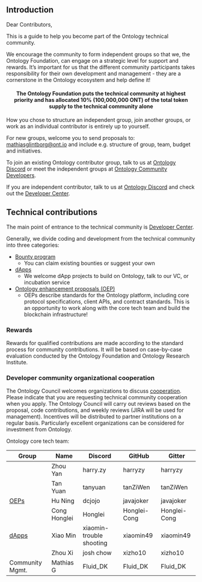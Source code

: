 



## Introduction

Dear Contributors,

This is a guide to help you become part of the Ontology technical community.

We encourage the community to form independent groups so that we, the Ontology Foundation, can engage on a strategic level for support and rewards. It’s important for us that the different community participants takes responsibility for their own development and management - they are a cornerstone in the Ontology ecosystem and help define it!

<h4 align="center">The Ontology Foundation puts the technical community at highest priority and has allocated 10% (100,000,000 ONT) of the total token supply to the technical community alone</h4>

How you chose to structure an independent group, join another groups, or work as an individual contributor is entirely up to yourself. 

For new groups, welcome you to send proposals to: mathiasglintborg@ont.io and include e.g. structure of group, team, budget and initiatives.

To join an existing Ontology contributor group, talk to us at [Ontology Discord](https://discord.gg/9zcTQNy) or meet the independent groups at [Ontology Community Developers](https://discord.gg/YWXB9kj).

If you are independent contributor, talk to us at [Ontology Discord](https://discord.gg/9zcTQNy) and check out the [Developer Center](https://developer.ont.io/).

## Technical contributions

The main point of entrance to the technical community is [Developer Center](https://developer.ont.io/).

Generally, we divide coding and development from the technical community into three categories:

- [Bounty program](https://bounty.ont.io/)
  - You can claim existing bounties or suggest your own
- [dApps](https://dapp.ont.io/)
  - We welcome dApp projects to build on Ontology, talk to our VC, or incubation service
- [Ontology enhancement proposals (OEP)](https://github.com/ontio/OEPs)
  - OEPs describe standards for the Ontology platform, including core protocol specifications, client APIs, and contract standards. This is an opportunity to work along with the core tech team and build the blockchain infrastructure!

### Rewards

Rewards for qualified contributions are made according to the standard process for community contributions. It will be based on case-by-case evaluation conducted by the Ontology Foundation and Ontology Research Institute. 

### Developer community organizational cooperation

The Ontology Council welcomes organizations to discuss [cooperation](https://info.ont.io/cooperation/en). Please indicate that you are requesting technical community cooperation when you apply. The Ontology Council will carry out reviews based on the proposal, code contributions, and weekly reviews (JIRA will be used for management). Incentives will be distributed to partner institutions on a regular basis. Particularly excellent organizations can be considered for investment from Ontology.

Ontology core tech team:

| **Group**                                     | **Name**     | **Discord**              | **GitHub**   | **Gitter**   |
| --------------------------------------------- | ------------ | ------------------------ | ------------ | ------------ |
|                                               | Zhou Yan     | harry.zy                 | harryzy      | harryzy      |
|                                               | Tan Yuan     | tanyuan                  | tanZiWen     | tanZiWen     |
| [OEPs](https://github.com/ontio/OEPs)         | Hu Ning      | dcjojo                   | javajoker    | javajoker    |
|                                               | Cong Honglei | Honglei                  | Honglei-Cong | Honglei-Cong |
| [dApps](https://dapp.ont.io/)               | Xiao Min     | xiaomin-trouble shooting | xiaomin49    | xiaomin49    |
|                                               | Zhou Xi | josh chow                  | xizho10  | xizho10  |
|  Community Mgmt.                              | Mathias G    | Fluid_DK                 | Fluid_DK     | Fluid_DK     |
